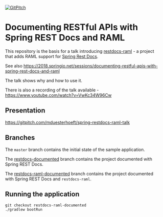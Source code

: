 [![GitPitch](https://gitpitch.com/assets/badge.svg)](https://gitpitch.com/mduesterhoeft/spring-restdocs-raml-talk)

# Documenting RESTful APIs with Spring REST Docs and RAML

This repository is the basis for a talk introducing [restdocs-raml](https://github.com/ePages-de/restdocs-raml) - a project that adds RAML support for [Spring Rest Docs](https://github.com/spring-projects/spring-restdocs).

See also https://2018.springio.net/sessions/documenting-restful-apis-with-spring-rest-docs-and-raml

The talk shows why and how to use it.

There is also a recording of the talk available - https://www.youtube.com/watch?v=VwKc34W96Cw

## Presentation 

https://gitpitch.com/mduesterhoeft/spring-restdocs-raml-talk

## Branches

The `master` branch contains the initial state of the sample application.

The [restdocs-documented](https://github.com/mduesterhoeft/spring-restdocs-raml-talk/tree/restdocs-documented) branch contains the project documented with Spring REST Docs.

The [restdocs-raml-documented](https://github.com/mduesterhoeft/spring-restdocs-raml-talk/tree/restdocs-documented) branch contains the project documented with Spring REST Docs and `restdocs-raml`. 

## Running the application

```
git checkout restdocs-raml-documented
./gradlew bootRun
```
